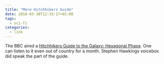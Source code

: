 ```yaml
---
title: "More Hitchhikers Guide"
date: 2018-03-30T12:33:17+02:00
tags:
  - sci-fi
categories:
  - link
---
```


The BBC aired a [Hitchhikers Guide to the Galaxy: Hexagonal
Phase](https://www.bbc.co.uk/programmes/b09th4hf).  One can listen to
it even out of country for a month.  Stephen Hawkings voicebox did
speak the part of the guide.
